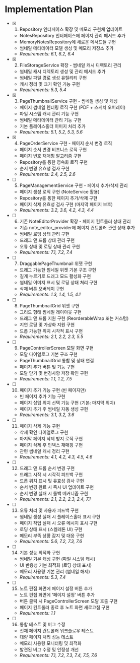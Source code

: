 # Implementation Plan

- [x] 1. Repository 인터페이스 확장 및 메모리 구현체 업데이트

  - NotesRepository 인터페이스에 페이지 관리 메서드 추가
  - MemoryNotesRepository에 새로운 메서드들 구현
  - 썸네일 메타데이터 모델 생성 및 메모리 저장소 추가
  - _Requirements: 6.1, 6.2, 6.4_

- [x] 2. FileStorageService 확장 - 썸네일 캐시 디렉토리 관리

  - 썸네일 캐시 디렉토리 생성 및 관리 메서드 추가
  - 썸네일 파일 경로 생성 유틸리티 구현
  - 캐시 정리 및 크기 확인 기능 구현
  - _Requirements: 5.3, 5.4_

- [x] 3. PageThumbnailService 구현 - 썸네일 생성 및 캐싱

  - 페이지 썸네일 렌더링 로직 구현 (PDF + 스케치 오버레이)
  - 파일 시스템 캐시 관리 기능 구현
  - 썸네일 메타데이터 관리 기능 구현
  - 기본 플레이스홀더 이미지 처리 추가
  - _Requirements: 5.1, 5.2, 5.3, 5.6_

- [x] 4. PageOrderService 구현 - 페이지 순서 변경 로직

  - 페이지 순서 변경 비즈니스 로직 구현
  - 페이지 번호 재매핑 알고리즘 구현
  - Repository를 통한 영속화 로직 구현
  - 순서 변경 유효성 검사 구현
  - _Requirements: 2.4, 2.5, 2.6_

- [ ] 5. PageManagementService 구현 - 페이지 추가/삭제 관리

  - 페이지 생성 로직 구현 (NoteService 활용)
  - Repository를 통한 페이지 추가/삭제 구현
  - 페이지 삭제 유효성 검사 구현 (마지막 페이지 보호)
  - _Requirements: 3.2, 3.6, 4.2, 4.3, 4.4_

- [ ] 6. 기존 NoteEditorProvider 확장 - 페이지 컨트롤러 상태 관리

  - 기존 note_editor_provider에 페이지 컨트롤러 관련 상태 추가
  - 썸네일 로딩 상태 관리 구현
  - 드래그 앤 드롭 상태 관리 구현
  - 오류 상태 및 로딩 상태 관리 구현
  - _Requirements: 7.1, 7.2, 7.4_

- [ ] 7. DraggablePageThumbnail 위젯 구현

  - 드래그 가능한 썸네일 위젯 기본 구조 구현
  - 길게 누르기로 드래그 모드 활성화 구현
  - 썸네일 이미지 표시 및 로딩 상태 처리 구현
  - 삭제 버튼 오버레이 구현
  - _Requirements: 1.3, 1.4, 1.5, 4.1_

- [ ] 8. PageThumbnailGrid 위젯 구현

  - 그리드 형태 썸네일 레이아웃 구현
  - 드래그 앤 드롭 지원 구현 (ReorderableWrap 또는 커스텀)
  - 지연 로딩 및 가상화 지원 구현
  - 드롭 가능한 위치 시각적 표시 구현
  - _Requirements: 2.1, 2.2, 2.3, 5.5_

- [ ] 9. PageControllerScreen 모달 화면 구현

  - 모달 다이얼로그 기본 구조 구현
  - PageThumbnailGrid 통합 및 상태 연결
  - 페이지 추가 버튼 및 기능 구현
  - 모달 닫기 및 변경사항 저장 확인 구현
  - _Requirements: 1.1, 1.2, 7.5_

- [ ] 10. 페이지 추가 기능 구현 (빈 페이지만)

  - 빈 페이지 추가 기능 구현
  - 페이지 삽입 위치 선택 기능 구현 (기본: 마지막 위치)
  - 페이지 추가 후 썸네일 자동 생성 구현
  - _Requirements: 3.1, 3.2, 3.6_

- [ ] 11. 페이지 삭제 기능 구현

  - 삭제 확인 다이얼로그 구현
  - 마지막 페이지 삭제 방지 로직 구현
  - 페이지 삭제 후 인덱스 재매핑 구현
  - 관련 썸네일 캐시 정리 구현
  - _Requirements: 4.1, 4.2, 4.3, 4.5, 4.6_

- [ ] 12. 드래그 앤 드롭 순서 변경 구현

  - 드래그 시작 시 시각적 피드백 구현
  - 드롭 위치 표시 및 유효성 검사 구현
  - 순서 변경 완료 시 즉시 UI 업데이트 구현
  - 순서 변경 실패 시 롤백 메커니즘 구현
  - _Requirements: 2.1, 2.2, 2.3, 2.4, 7.1_

- [ ] 13. 오류 처리 및 사용자 피드백 구현

  - 썸네일 생성 실패 시 플레이스홀더 표시 구현
  - 페이지 작업 실패 시 오류 메시지 표시 구현
  - 로딩 상태 표시 (스켈레톤 UI) 구현
  - 메모리 부족 상황 감지 및 대응 구현
  - _Requirements: 5.6, 7.2, 7.3, 7.6_

- [ ] 14. 기본 성능 최적화 구현

  - 썸네일 기본 캐싱 구현 (파일 시스템 캐시)
  - UI 반응성 기본 최적화 (로딩 상태 표시)
  - 메모리 사용량 기본 관리 (썸네일 해제)
  - _Requirements: 5.3, 7.4_

- [ ] 15. 노트 편집 화면에 페이지 설정 버튼 추가

  - 노트 편집 화면에 '페이지 설정' 버튼 추가
  - 버튼 클릭 시 PageControllerScreen 모달 호출 구현
  - 페이지 컨트롤러 종료 후 노트 화면 새로고침 구현
  - _Requirements: 1.1_

- [ ] 16. 통합 테스트 및 버그 수정
  - 전체 페이지 컨트롤러 워크플로우 테스트
  - 대량 페이지 처리 성능 테스트
  - 메모리 사용량 모니터링 및 최적화
  - 발견된 버그 수정 및 안정성 개선
  - _Requirements: 7.1, 7.2, 7.3, 7.4, 7.5, 7.6_
